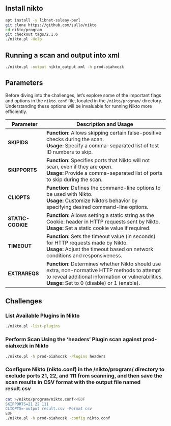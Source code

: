 
## Install nikto 

```sh
apt install -y libnet-ssleay-perl
git clone https://github.com/sullo/nikto
cd nikto/program
git checkout tags/2.1.6
./nikto.pl -Help
```

## Running a scan and output into xml

```sh
./nikto.pl -output nikto_output.xml -h prod-oiahxczk
```

## Parameters

Before diving into the challenges, let’s explore some of the important flags and options in the `nikto.conf` file, located in the `/nikto/program/` directory. Understanding these options will be invaluable for running Nikto more efficiently.

| **Parameter**     | **Description and Usage**                                                                                                                                          |
|-------------------|-------------------------------------------------------------------------------------------------------------------------------------------------------------------|
| **SKIPIDS**       | **Function:** Allows skipping certain false-positive checks during the scan. <br> **Usage:** Specify a comma-separated list of test ID numbers to skip.             |
| **SKIPPORTS**     | **Function:** Specifies ports that Nikto will not scan, even if they are open. <br> **Usage:** Provide a comma-separated list of ports to skip during the scan.     |
| **CLIOPTS**       | **Function:** Defines the command-line options to be used with Nikto. <br> **Usage:** Customize Nikto’s behavior by specifying desired command-line options.         |
| **STATIC-COOKIE** | **Function:** Allows setting a static string as the Cookie: header in HTTP requests sent by Nikto. <br> **Usage:** Set a static cookie value if required.            |
| **TIMEOUT**       | **Function:** Sets the timeout value (in seconds) for HTTP requests made by Nikto. <br> **Usage:** Adjust the timeout based on network conditions and responsiveness.|
| **EXTRAREQS**     | **Function:** Determines whether Nikto should use extra, non-normative HTTP methods to attempt to reveal additional information or vulnerabilities. <br> **Usage:** Set to 0 (disable) or 1 (enable).|

## Challenges 

### List Available Plugins in Nikto

```sh
./nikto.pl -list-plugins 
```

### Perform Scan Using the ‘headers’ Plugin scan against prod-oiahxczk in Nikto

```sh
./nikto.pl -h prod-oiahxczk -Plugins headers
```

### Configure Nikto (nikto.conf) in the /nikto/program/ directory to exclude ports 21, 22, and 111 from scanning, and then save the scan results in CSV format with the output file named result.csv

```sh
cat >/nikto/program/nikto.conf<<EOF
SKIPPORTS=21 22 111
CLIOPTS=-output result.csv -Format csv
EOF
./nikto.pl -h prod-oiahxczk -config nikto.conf
```